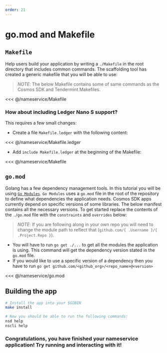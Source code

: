 ```yaml
---
order: 21
---
```


# go.mod and Makefile

## `Makefile`

Help users build your application by writing a `./Makefile` in the root directory that includes common commands. The scaffolding tool has created a generic makefile that you will be able to use:

> _*NOTE*_: The below Makefile contains some of same commands as the Cosmos SDK and Tendermint Makefiles.

<<< @/nameservice/Makefile

### How about including Ledger Nano S support?

This requires a few small changes:

- Create a file `Makefile.ledger` with the following content:

<<< @/nameservice/Makefile.ledger

- Add `include Makefile.ledger` at the beginning of the Makefile:

<<< @/nameservice/Makefile

## `go.mod`

Golang has a few dependency management tools. In this tutorial you will be using [`Go Modules`](https://github.com/golang/go/wiki/Modules). `Go Modules` uses a `go.mod` file in the root of the repository to define what dependencies the application needs. Cosmos SDK apps currently depend on specific versions of some libraries. The below manifest contains all the necessary versions. To get started replace the contents of the `./go.mod` file with the `constraints` and `overrides` below:

> _*NOTE*_: If you are following along in your own repo you will need to change the module path to reflect that (`github.com/{ .Username }/{ .Project.Repo }`).

- You will have to run `go get ./...` to get all the modules the application is using. This command will get the dependency version stated in the `go.mod` file.
- If you would like to use a specific version of a dependency then you have to run `go get github.com/<github_org>/<repo_name>@<version>`

<<< @/nameservice/go.mod

## Building the app

```bash
# Install the app into your $GOBIN
make install

# Now you should be able to run the following commands:
nsd help
nscli help
```

### Congratulations, you have finished your nameservice application! Try running and interacting with it!
